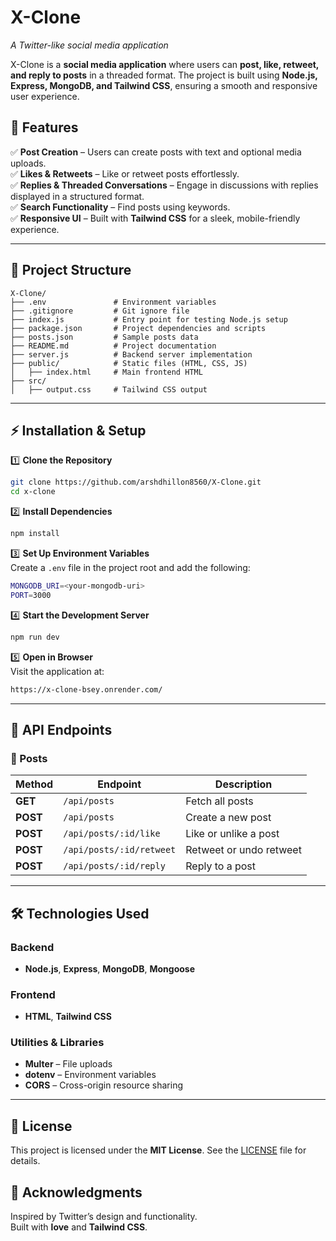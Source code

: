 # X-Clone

*A Twitter-like social media application*

X-Clone is a **social media application** where users can **post, like, retweet, and reply to posts** in a threaded format. The project is built using **Node.js, Express, MongoDB, and Tailwind CSS**, ensuring a smooth and responsive user experience.

## 🚀 Features

✅ **Post Creation** – Users can create posts with text and optional media uploads.  
✅ **Likes & Retweets** – Like or retweet posts effortlessly.  
✅ **Replies & Threaded Conversations** – Engage in discussions with replies displayed in a structured format.  
✅ **Search Functionality** – Find posts using keywords.  
✅ **Responsive UI** – Built with **Tailwind CSS** for a sleek, mobile-friendly experience.  

---

## 📁 Project Structure

```
X-Clone/
├── .env               # Environment variables
├── .gitignore         # Git ignore file
├── index.js           # Entry point for testing Node.js setup
├── package.json       # Project dependencies and scripts
├── posts.json         # Sample posts data
├── README.md          # Project documentation
├── server.js          # Backend server implementation
├── public/            # Static files (HTML, CSS, JS)
│   ├── index.html     # Main frontend HTML
├── src/
│   ├── output.css     # Tailwind CSS output
```

---

## ⚡ Installation & Setup

1️⃣ **Clone the Repository**  
```bash
git clone https://github.com/arshdhillon8560/X-Clone.git
cd x-clone
```

2️⃣ **Install Dependencies**  
```bash
npm install
```

3️⃣ **Set Up Environment Variables**  
Create a `.env` file in the project root and add the following:  
```bash
MONGODB_URI=<your-mongodb-uri>
PORT=3000
```

4️⃣ **Start the Development Server**  
```bash
npm run dev
```

5️⃣ **Open in Browser**  
Visit the application at:  
```bash
https://x-clone-bsey.onrender.com/
```

---

## 🔗 API Endpoints

### 📌 Posts

| Method | Endpoint | Description |
|--------|---------|-------------|
| **GET** | `/api/posts` | Fetch all posts |
| **POST** | `/api/posts` | Create a new post |
| **POST** | `/api/posts/:id/like` | Like or unlike a post |
| **POST** | `/api/posts/:id/retweet` | Retweet or undo retweet |
| **POST** | `/api/posts/:id/reply` | Reply to a post |

---

## 🛠 Technologies Used

### **Backend**  
- **Node.js**, **Express**, **MongoDB**, **Mongoose**  

### **Frontend**  
- **HTML**, **Tailwind CSS**  

### **Utilities & Libraries**  
- **Multer** – File uploads  
- **dotenv** – Environment variables  
- **CORS** – Cross-origin resource sharing  

---

## 📜 License
This project is licensed under the **MIT License**. See the [LICENSE](LICENSE) file for details.

## 💙 Acknowledgments
Inspired by Twitter’s design and functionality.  
Built with **love** and **Tailwind CSS**.  
